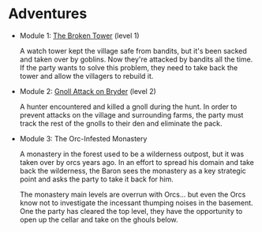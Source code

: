 # Adventures

- Module 1: [The Broken Tower](broken-tower) (level 1)

  A watch tower kept the village safe from bandits, but it's been sacked and taken over by goblins. Now they're attacked by bandits all the time. If the party wants to solve this problem, they need to take back the tower and allow the villagers to rebuild it. 

- Module 2: [Gnoll Attack on Bryder](gnoll-attack) (level 2)

  A hunter encountered and killed a gnoll during the hunt. In order to prevent attacks on the village and surrounding farms, the party must track the rest of the gnolls to their den and eliminate the pack. 
  
- Module 3: The Orc-Infested Monastery

  A monastery in the forest used to be a wilderness outpost, but it was taken over by orcs years ago. In an effort to spread his domain and take back the wilderness, the Baron sees the monastery as a key strategic point and asks the party to take it back for him. 
  
  The monastery main levels are overrun with Orcs... but even the Orcs know not to investigate the incessant thumping noises in the basement. One the party has cleared the top level, they have the opportunity to open up the cellar and take on the ghouls below. 